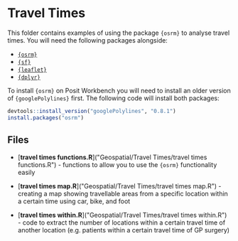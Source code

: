 # Travel Times

This folder contains examples of using the package `{osrm}` to analyse travel times. You will need the following packages alongside:

-   [`{osrm}`](https://cran.r-project.org/package=osrm)
-   [`{sf}`](https://r-spatial.github.io/sf/)
-   [`{leaflet}`](https://rstudio.github.io/leaflet/)
-   [`{dplyr}`](https://dplyr.tidyverse.org/)

To install `{osrm}` on Posit Workbench you will need to install an older version of `{googlePolylines}` first. The following code will install both packages:

```r
devtools::install_version("googlePolylines", "0.8.1")
install.packages("osrm")
```
## Files

-   [**travel times functions.R**]("Geospatial/Travel Times/travel times functions.R") - functions to allow you to use the `{osrm}` functionality easily

-   [**travel times map.R**]("Geospatial/Travel Times/travel times map.R") - creating a map showing travellable areas from a specific location within a certain time using car, bike, and foot

-   [**travel times within.R**]("Geospatial/Travel Times/travel times within.R") - code to extract the number of locations within a certain travel time of another location (e.g. patients within a certain travel time of GP surgery)

